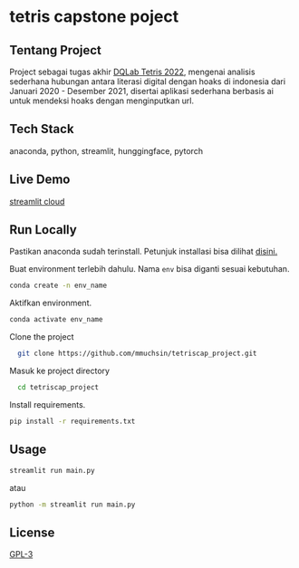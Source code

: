# tetris capstone poject

## Tentang Project
Project sebagai tugas akhir [DQLab Tetris 2022](https://dqlab.id/beasiswa-fast-track-data-analytics-dqlab-dts-proa), mengenai analisis sederhana hubungan antara literasi digital dengan hoaks di indonesia dari Januari 2020 - Desember 2021, disertai aplikasi sederhana berbasis ai untuk mendeksi hoaks dengan menginputkan url.

## Tech Stack
anaconda, python, streamlit, hunggingface, pytorch

## Live Demo
[streamlit cloud](https://mmuchsin-tetriscap-dashboard-main-ynlsep.streamlitapp.com/)

## Run Locally
Pastikan anaconda sudah terinstall. Petunjuk installasi bisa dilihat [disini.](https://docs.conda.io/projects/conda/en/latest/user-guide/install/index.html)

Buat environment terlebih dahulu. Nama `env` bisa diganti sesuai kebutuhan.
```bash
conda create -n env_name
```

Aktifkan environment.
```bash
conda activate env_name
```

Clone the project
```bash
  git clone https://github.com/mmuchsin/tetriscap_project.git
```

Masuk ke project directory
```bash
  cd tetriscap_project
```

Install requirements.
```bash
pip install -r requirements.txt
```

## Usage
```bash
streamlit run main.py
```
atau
```bash
python -m streamlit run main.py
```

## License
[GPL-3](https://choosealicense.com/licenses/gpl-3.0/)
